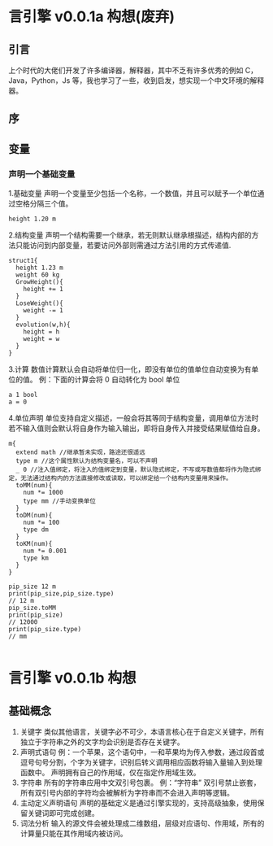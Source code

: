 <!--
 * @abstract:
 * @version: 请写项目版本
 * @author: @Haxif
 * @Date: 2021-11-08 18:51:50
 * @LastEditors: @Haxif
 * @LastEditTime: 2021-11-18 11:38:07
-->

# 言引擎 v0.0.1a 构想(废弃)

## 引言

上个时代的大佬们开发了许多编译器，解释器，其中不乏有许多优秀的例如 C，Java，Python，Js 等，我也学习了一些，收到启发，想实现一个中文环境的解释器。

## 序

## 变量

### 声明一个基础变量

1.基础变量
声明一个变量至少包括一个名称，一个数值，并且可以赋予一个单位通过空格分隔三个值。

```yan
height 1.20 m
```

2.结构变量
声明一个结构需要一个继承，若无则默认继承根描述，结构内部的方法只能访问到内部变量，若要访问外部则需通过方法引用的方式传递值.

```yan
struct1{
  height 1.23 m
  weight 60 kg
  GrowHeight(){
    height += 1
  }
  LoseWeight(){
    weight -= 1
  }
  evolution(w,h){
    height = h
    weight = w
  }
}
```

3.计算
数值计算默认会自动将单位归一化，即没有单位的值单位自动变换为有单位的值。
例：下面的计算会将 0 自动转化为 bool 单位

```
a 1 bool
a = 0
```

4.单位声明
单位支持自定义描述，一般会将其等同于结构变量，调用单位方法时若不输入值则会默认将自身作为输入输出，即将自身传入并接受结果赋值给自身。

```yan
m{
  extend math //继承暂未实现，路途还很遥远
  type m //这个属性默认为结构变量名，可以不声明
  _ 0 //注入值绑定，将注入的值绑定到变量，默认隐式绑定，不写或写数值都将作为隐式绑定，无法通过结构内的方法直接修改或读取，可以绑定给一个结构内变量用来操作。
  toMM(num){
    num *= 1000
    type mm //手动变换单位
  }
  toDM(num){
    num *= 100
    type dm
  }
  toKM(num){
    num *= 0.001
    type km
  }
}

pip_size 12 m
print(pip_size,pip_size.type)
// 12 m
pip_size.toMM
print(pip_size)
// 12000
print(pip_size.type)
// mm


```

# 言引擎 v0.0.1b 构想

## 基础概念

1. 关键字
   类似其他语言，关键字必不可少，本语言核心在于自定义关键字，所有独立于字符串之外的文字均会识别是否存在关键字。
2. 声明式语句
   例：一个苹果，这个语句中，一和苹果均为传入参数，通过段首或逗号句号分割，个字为关键字，识别后转义调用相应函数将输入量输入到处理函数中。
   声明拥有自己的作用域，仅在指定作用域生效。
3. 字符串
   所有的字符串应用中文双引号包裹。
   例：“字符串”
   双引号禁止嵌套，所有双引号内部的字符均会被解析为字符串而不会进入声明等逻辑。
4. 主动定义声明语句
   声明的基础定义是通过引擎实现的，支持高级抽象，使用保留关键词即可完成创建。
5. 词法分析
   输入的源文件会被处理成二维数组，层级对应语句、作用域，所有的计算量只能在其作用域内被访问。

